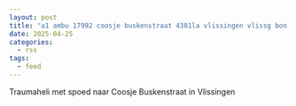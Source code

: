 ```yaml
---
layout: post
title: "a1 ambu 17992 coosje buskenstraat 4381la vlissingen vlissg bon 61619"
date: 2025-04-25
categories: 
  - rss
tags: 
  - feed
---
```


Traumaheli met spoed naar Coosje Buskenstraat in Vlissingen
